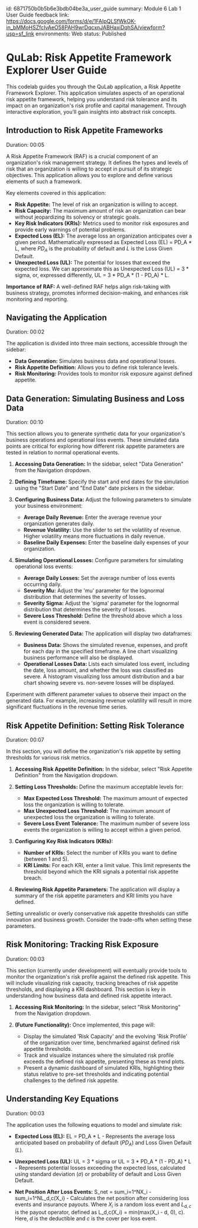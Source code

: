 id: 6871750b0b5b6e3bdb04be3a_user_guide
summary: Module 6 Lab 1 User Guide
feedback link: https://docs.google.com/forms/d/e/1FAIpQLSfWkOK-in_bMMoHSZfcIvAeO58PAH9wrDqcxnJABHaxiDqhSA/viewform?usp=sf_link
environments: Web
status: Published
# QuLab: Risk Appetite Framework Explorer User Guide

This codelab guides you through the QuLab application, a Risk Appetite Framework Explorer. This application simulates aspects of an operational risk appetite framework, helping you understand risk tolerance and its impact on an organization's risk profile and capital management. Through interactive exploration, you'll gain insights into abstract risk concepts.

## Introduction to Risk Appetite Frameworks
Duration: 00:05

A Risk Appetite Framework (RAF) is a crucial component of an organization's risk management strategy. It defines the types and levels of risk that an organization is willing to accept in pursuit of its strategic objectives. This application allows you to explore and define various elements of such a framework.

Key elements covered in this application:

*   **Risk Appetite:** The level of risk an organization is willing to accept.
*   **Risk Capacity:** The maximum amount of risk an organization can bear without jeopardizing its solvency or strategic goals.
*   **Key Risk Indicators (KRIs):** Metrics used to monitor risk exposures and provide early warnings of potential problems.
*   **Expected Loss (EL):** The average loss an organization anticipates over a given period.  Mathematically expressed as $\text{Expected Loss (EL) = PD_A * L}$, where $PD_A$ is the probability of default and $L$ is the Loss Given Default.
*   **Unexpected Loss (UL):** The potential for losses that exceed the expected loss. We can approximate this as $\text{Unexpected Loss (UL) = 3 * sigma}$, or, expressed differently, $\text{UL = 3 * PD_A * (1 - PD_A) * L}$.

<aside class="positive">
<b>Importance of RAF:</b> A well-defined RAF helps align risk-taking with business strategy, promotes informed decision-making, and enhances risk monitoring and reporting.
</aside>

## Navigating the Application
Duration: 00:02

The application is divided into three main sections, accessible through the sidebar:

*   **Data Generation:** Simulates business data and operational losses.
*   **Risk Appetite Definition:** Allows you to define risk tolerance levels.
*   **Risk Monitoring:** Provides tools to monitor risk exposure against defined appetite.

## Data Generation: Simulating Business and Loss Data
Duration: 00:10

This section allows you to generate synthetic data for your organization's business operations and operational loss events. These simulated data points are critical for exploring how different risk appetite parameters are tested in relation to normal operational events.

1.  **Accessing Data Generation:** In the sidebar, select "Data Generation" from the Navigation dropdown.

2.  **Defining Timeframe:** Specify the start and end dates for the simulation using the "Start Date" and "End Date" date pickers in the sidebar.

3.  **Configuring Business Data:** Adjust the following parameters to simulate your business environment:
    *   **Average Daily Revenue:** Enter the average revenue your organization generates daily.
    *   **Revenue Volatility:** Use the slider to set the volatility of revenue. Higher volatility means more fluctuations in daily revenue.
    *   **Baseline Daily Expenses:** Enter the baseline daily expenses of your organization.

4.  **Simulating Operational Losses:** Configure parameters for simulating operational loss events:
    *   **Average Daily Losses:**  Set the average number of loss events occurring daily.
    *   **Severity Mu:** Adjust the 'mu' parameter for the lognormal distribution that determines the severity of losses.
    *   **Severity Sigma:** Adjust the 'sigma' parameter for the lognormal distribution that determines the severity of losses.
    *   **Severe Loss Threshold:**  Define the threshold above which a loss event is considered severe.

5.  **Reviewing Generated Data:** The application will display two dataframes:
    *   **Business Data:** Shows the simulated revenue, expenses, and profit for each day in the specified timeframe. A line chart visualizing business performance will also be displayed.
    *   **Operational Losses Data:**  Lists each simulated loss event, including the date, loss amount, and whether the loss was classified as severe. A histogram visualizing loss amount distribution and a bar chart showing severe vs. non-severe losses will be displayed.

<aside class="positive">
Experiment with different parameter values to observe their impact on the generated data. For example, increasing revenue volatility will result in more significant fluctuations in the revenue time series.
</aside>

## Risk Appetite Definition: Setting Risk Tolerance
Duration: 00:07

In this section, you will define the organization's risk appetite by setting thresholds for various risk metrics.

1.  **Accessing Risk Appetite Definition:** In the sidebar, select "Risk Appetite Definition" from the Navigation dropdown.

2.  **Setting Loss Thresholds:** Define the maximum acceptable levels for:
    *   **Max Expected Loss Threshold:** The maximum amount of expected loss the organization is willing to tolerate.
    *   **Max Unexpected Loss Threshold:** The maximum amount of unexpected loss the organization is willing to tolerate.
    *   **Severe Loss Event Tolerance:** The maximum number of severe loss events the organization is willing to accept within a given period.

3.  **Configuring Key Risk Indicators (KRIs):**
    *   **Number of KRIs:** Select the number of KRIs you want to define (between 1 and 5).
    *   **KRI Limits:** For each KRI, enter a limit value. This limit represents the threshold beyond which the KRI signals a potential risk appetite breach.

4.  **Reviewing Risk Appetite Parameters:** The application will display a summary of the risk appetite parameters and KRI limits you have defined.

<aside class="negative">
Setting unrealistic or overly conservative risk appetite thresholds can stifle innovation and business growth.  Consider the trade-offs when setting these parameters.
</aside>

## Risk Monitoring: Tracking Risk Exposure
Duration: 00:03

This section (currently under development) will eventually provide tools to monitor the organization's risk profile against the defined risk appetite. This will include visualizing risk capacity, tracking breaches of risk appetite thresholds, and displaying a KRI dashboard. This section is key in understanding how business data and defined risk appetite interact.

1.  **Accessing Risk Monitoring:** In the sidebar, select "Risk Monitoring" from the Navigation dropdown.

2.  **(Future Functionality):** Once implemented, this page will:
    *   Display the simulated 'Risk Capacity' and the evolving 'Risk Profile' of the organization over time, benchmarked against defined risk appetite thresholds.
    *   Track and visualize instances where the simulated risk profile exceeds the defined risk appetite, presenting these as trend plots.
    *   Present a dynamic dashboard of simulated KRIs, highlighting their status relative to pre-set thresholds and indicating potential challenges to the defined risk appetite.

## Understanding Key Equations

Duration: 00:03

The application uses the following equations to model and simulate risk:

*   **Expected Loss (EL):** $\text{EL = PD_A * L}$ -  Represents the average loss anticipated based on probability of default ($PD_A$) and Loss Given Default ($L$).

*   **Unexpected Loss (UL):** $\text{UL = 3 * sigma}$ or $\text{UL = 3 * PD_A * (1 - PD_A) * L}$ - Represents potential losses exceeding the expected loss, calculated using standard deviation ($\sigma$) or probability of default and Loss Given Default.

*   **Net Position After Loss Events:** $\text{S_{net} = sum_{i=1}^{N}X_i - sum_{i=1}^{N}L_{d,c}(X_i)}$ - Calculates the net position after considering loss events and insurance payouts. Where $X_i$ is a random loss event and $L_{d,c}$ is the payout operator, defined as $\text{L_{d,c}(X_i) = min(max(X_i - d, 0), c)}$. Here, $d$ is the deductible and $c$ is the cover per loss event.
